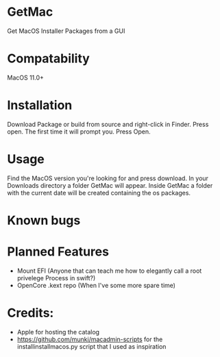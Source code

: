 # GetMac
Get MacOS Installer Packages from a GUI


# Compatability
MacOS 11.0+

# Installation
Download Package or build from source and right-click in Finder. Press open. The first time it will prompt you. Press Open.

# Usage
Find the MacOS version you're looking for and press download. In your Downloads directory a folder GetMac will appear.
Inside GetMac a folder with the current date will be created containing the os packages.


# Known bugs

# Planned Features
- Mount EFI (Anyone that can teach me how to elegantly call a root privelege Process in swift?)
- OpenCore .kext repo (When I've some more spare time)

# Credits:
- Apple for hosting the catalog
- https://github.com/munki/macadmin-scripts for the installinstallmacos.py script that I used as inspiration

